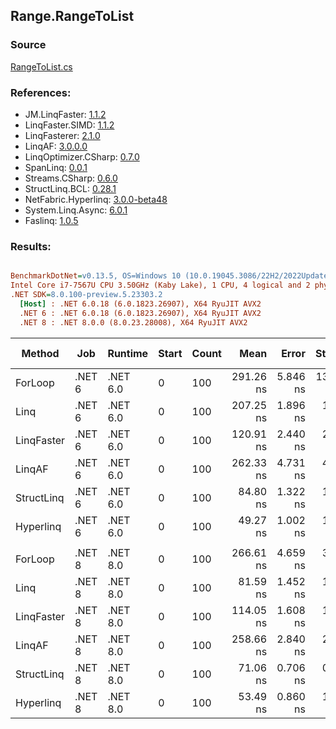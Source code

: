 ﻿## Range.RangeToList

### Source
[RangeToList.cs](../LinqBenchmarks/Range/RangeToList.cs)

### References:
- JM.LinqFaster: [1.1.2](https://www.nuget.org/packages/JM.LinqFaster/1.1.2)
- LinqFaster.SIMD: [1.1.2](https://www.nuget.org/packages/LinqFaster.SIMD/1.0.3)
- LinqFasterer: [2.1.0](https://www.nuget.org/packages/LinqFasterer/2.1.0)
- LinqAF: [3.0.0.0](https://www.nuget.org/packages/LinqAF/3.0.0.0)
- LinqOptimizer.CSharp: [0.7.0](https://www.nuget.org/packages/LinqOptimizer.CSharp/0.7.0)
- SpanLinq: [0.0.1](https://www.nuget.org/packages/SpanLinq/0.0.1)
- Streams.CSharp: [0.6.0](https://www.nuget.org/packages/Streams.CSharp/0.6.0)
- StructLinq.BCL: [0.28.1](https://www.nuget.org/packages/StructLinq/0.28.1)
- NetFabric.Hyperlinq: [3.0.0-beta48](https://www.nuget.org/packages/NetFabric.Hyperlinq/3.0.0-beta48)
- System.Linq.Async: [6.0.1](https://www.nuget.org/packages/System.Linq.Async/6.0.1)
- Faslinq: [1.0.5](https://www.nuget.org/packages/Faslinq/1.0.5)

### Results:
``` ini

BenchmarkDotNet=v0.13.5, OS=Windows 10 (10.0.19045.3086/22H2/2022Update)
Intel Core i7-7567U CPU 3.50GHz (Kaby Lake), 1 CPU, 4 logical and 2 physical cores
.NET SDK=8.0.100-preview.5.23303.2
  [Host] : .NET 6.0.18 (6.0.1823.26907), X64 RyuJIT AVX2
  .NET 6 : .NET 6.0.18 (6.0.1823.26907), X64 RyuJIT AVX2
  .NET 8 : .NET 8.0.0 (8.0.23.28008), X64 RyuJIT AVX2


```
|     Method |    Job |  Runtime | Start | Count |      Mean |    Error |    StdDev |    Median |        Ratio | RatioSD |   Gen0 | Allocated | Alloc Ratio |
|----------- |------- |--------- |------ |------ |----------:|---------:|----------:|----------:|-------------:|--------:|-------:|----------:|------------:|
|    ForLoop | .NET 6 | .NET 6.0 |     0 |   100 | 291.26 ns | 5.846 ns | 13.550 ns | 284.28 ns |     baseline |         | 0.5660 |    1184 B |             |
|       Linq | .NET 6 | .NET 6.0 |     0 |   100 | 207.25 ns | 1.896 ns |  1.774 ns | 206.82 ns | 1.43x faster |   0.08x | 0.2370 |     496 B |  2.39x less |
| LinqFaster | .NET 6 | .NET 6.0 |     0 |   100 | 120.91 ns | 2.440 ns |  2.163 ns | 120.07 ns | 2.46x faster |   0.14x | 0.4206 |     880 B |  1.35x less |
|     LinqAF | .NET 6 | .NET 6.0 |     0 |   100 | 262.33 ns | 4.731 ns |  4.194 ns | 260.72 ns | 1.13x faster |   0.07x | 0.2179 |     456 B |  2.60x less |
| StructLinq | .NET 6 | .NET 6.0 |     0 |   100 |  84.80 ns | 1.322 ns |  1.358 ns |  84.63 ns | 3.48x faster |   0.22x | 0.2180 |     456 B |  2.60x less |
|  Hyperlinq | .NET 6 | .NET 6.0 |     0 |   100 |  49.27 ns | 1.002 ns |  1.154 ns |  48.97 ns | 5.97x faster |   0.38x | 0.2180 |     456 B |  2.60x less |
|            |        |          |       |       |           |          |           |           |              |         |        |           |             |
|    ForLoop | .NET 8 | .NET 8.0 |     0 |   100 | 266.61 ns | 4.659 ns |  3.890 ns | 265.66 ns |     baseline |         | 0.5660 |    1184 B |             |
|       Linq | .NET 8 | .NET 8.0 |     0 |   100 |  81.59 ns | 1.452 ns |  1.287 ns |  81.29 ns | 3.27x faster |   0.07x | 0.2370 |     496 B |  2.39x less |
| LinqFaster | .NET 8 | .NET 8.0 |     0 |   100 | 114.05 ns | 1.608 ns |  1.579 ns | 113.93 ns | 2.35x faster |   0.06x | 0.4207 |     880 B |  1.35x less |
|     LinqAF | .NET 8 | .NET 8.0 |     0 |   100 | 258.66 ns | 2.840 ns |  2.517 ns | 258.30 ns | 1.03x faster |   0.01x | 0.2179 |     456 B |  2.60x less |
| StructLinq | .NET 8 | .NET 8.0 |     0 |   100 |  71.06 ns | 0.706 ns |  0.551 ns |  70.91 ns | 3.76x faster |   0.07x | 0.2180 |     456 B |  2.60x less |
|  Hyperlinq | .NET 8 | .NET 8.0 |     0 |   100 |  53.49 ns | 0.860 ns |  1.364 ns |  53.10 ns | 4.95x faster |   0.21x | 0.2180 |     456 B |  2.60x less |
